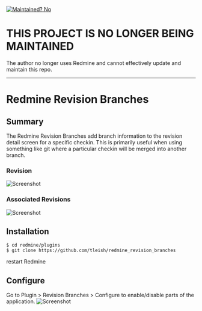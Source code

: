 [![Maintained? No](https://img.shields.io/badge/maintained%3F-no!-red.svg)](https://shields.io/)
# THIS PROJECT IS NO LONGER BEING MAINTAINED
The author no longer uses Redmine and cannot effectively update and maintain this repo.

* * *

# Redmine Revision Branches

## Summary

The Redmine Revision Branches add branch information to the revision detail screen for a specific checkin.  This is primarily useful when using something like git where a particular checkin will be merged into another branch.

### Revision
![Screenshot](https://raw.githubusercontent.com/tleish/redmine_revision_branches/master/screenshot.png)

### Associated Revisions
![Screenshot](https://raw.githubusercontent.com/tleish/redmine_revision_branches/master/screenshot_associated_revisions.png)

## Installation

```
$ cd redmine/plugins
$ git clone https://github.com/tleish/redmine_revision_branches
```

restart Redmine

## Configure
Go to Plugin > Revision Branches > Configure to enable/disable parts of the application.
![Screenshot](https://raw.githubusercontent.com/tleish/redmine_revision_branches/master/screenshot_configure.png)
